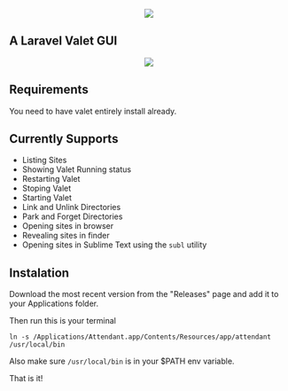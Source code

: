 <p align="center">
  <img src="icons/title.png">
</p>

## A Laravel Valet GUI

<p align="center">
  <img src="shot.png">
</p>

## Requirements

You need to have valet entirely install already.

## Currently Supports

- Listing Sites
- Showing Valet Running status
- Restarting Valet
- Stoping Valet
- Starting Valet
- Link and Unlink Directories
- Park and Forget Directories
- Opening sites in browser
- Revealing sites in finder
- Opening sites in Sublime Text using the `subl` utility

## Instalation

Download the most recent version from the "Releases" page and add it to your Applications folder.

Then run this is your terminal
```
ln -s /Applications/Attendant.app/Contents/Resources/app/attendant /usr/local/bin
```
Also make sure `/usr/local/bin` is in your $PATH env variable.

That is it!
